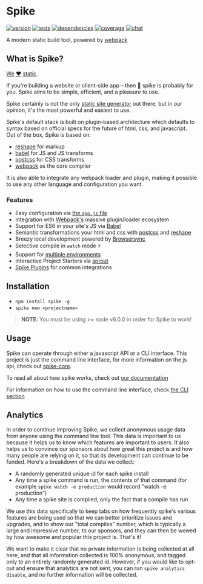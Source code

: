# Spike

[![version](https://img.shields.io/npm/v/spike.svg?style=flat)](https://www.npmjs.com/package/spike) [![tests](http://img.shields.io/travis/static-dev/spike/master.svg?style=flat)](https://travis-ci.org/static-dev/spike) [![dependencies](http://img.shields.io/david/static-dev/spike.svg?style=flat)](https://david-dm.org/static-dev/spike) [![coverage](https://img.shields.io/coveralls/static-dev/spike.svg?style=flat)](https://coveralls.io/github/static-dev/spike?branch=master) [![chat](https://img.shields.io/gitter/room/static-dev/spike.svg)](http://gitter.im/static-dev/spike)

A modern static build tool, powered by [webpack](http://webpack.github.io)

## What is Spike?

[We](https://github.com/carrot) [:heart:](http://giphy.com/gifs/steve-carell-cute-the-office-Yb8ebQV8Ua2Y0/tile) [static](https://www.smashingmagazine.com/2015/11/modern-static-website-generators-next-big-thing/).

If you're building a website or client-side app – then :cactus: spike is probably for you. Spike aims to be simple, efficient, and a pleasure to use.

Spike certainly is not the only [static site generator](https://www.staticgen.com/) out there, but in our opinion, it's the most powerful and easiest to use.

Spike's default stack is built on plugin-based architecture which defaults to syntax based on official specs for the future of html, css, and javascript. Out of the box, Spike is based on:

- [reshape](https://github.com/reshape/reshape) for markup
- [babel](https://babeljs.io/) for JS and JS transforms
- [postcss](https://github.com/postcss/postcss) for CSS transforms
- [webpack](http://webpack.github.io) as the core compiler

It is also able to integrate any webpack loader and plugin, making it possible to use any other language and configuration you want.

### Features

- Easy configuration via [the `app.js` file](https://spike.readme.io/docs/appjs)
- Integration with [Webpack's](https://github.com/webpack/webpack) massive plugin/loader ecosystem
- Support for ES6 in your site's JS via [Babel](http://babeljs.io/)
- Semantic transformations your html and css with [postcss](http://postcss.org/) and [reshape](http://reshape.ml/)
- Breezy local development powered by [Browsersync](https://browsersync.io/)
- Selective compile in `watch` mode :zap:
- Support for [multiple environments](https://spike.readme.io/docs/environments)
- Interactive Project Starters via [sprout](https://github.com/carrot/sprout)
- [Spike Plugins](https://www.npmjs.com/browse/keyword/spikeplugin) for common integrations

## Installation

- `npm install spike -g`
- `spike new <projectname>`

> **NOTE:** You must be using >= node v6.0.0 in order for Spike to work!

## Usage

Spike can operate through either a javascript API or a CLI interface. This project is just the command line interface, for more information on the js api, check out [spike-core](https://github.com/static-dev/spike-core).

To read all about how spike works, check out [our documentation](https://spike.readme.io/docs)

For information on how to use the command line interface, check [the CLI section](https://spike.readme.io/docs/command-line-interface)

## Analytics

In order to continue improving Spike, we collect anonymous usage data from anyone using the command line tool. This data is important to us because it helps us to know which features are important to users. It also helps us to convince our sponsors about how great this project is and how many people are relying on it, so that its development can continue to be funded. Here's a breakdown of the data we collect:

- A randomly generated unique id for each spike install
- Any time a spike command is run, the contents of that command (for example `spike watch -e production` would record "watch -e production")
- Any time a spike site is compiled, only the fact that a compile has run

We use this data specifically to keep tabs on how frequently spike's various features are being used so that we can better prioritize issues and upgrades, and to show our "total compiles" number, which is typically a large and impressive number, to our sponsors, and they can then be wowed by how awesome and popular this project is. That's it!

We want to make it clear that no private information is being collected at all here, and that all information collected is 100% anonymous, and tagged only to an entirely randomly generated id. However, if you would like to opt-out and ensure that analytics are not sent, you can run `spike analytics disable`, and no further information will be collected.
